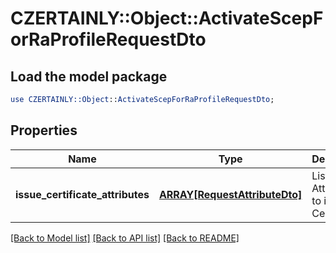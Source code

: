 # CZERTAINLY::Object::ActivateScepForRaProfileRequestDto

## Load the model package
```perl
use CZERTAINLY::Object::ActivateScepForRaProfileRequestDto;
```

## Properties
Name | Type | Description | Notes
------------ | ------------- | ------------- | -------------
**issue_certificate_attributes** | [**ARRAY[RequestAttributeDto]**](RequestAttributeDto.md) | List of Attributes to issue Certificate | 

[[Back to Model list]](../README.md#documentation-for-models) [[Back to API list]](../README.md#documentation-for-api-endpoints) [[Back to README]](../README.md)


